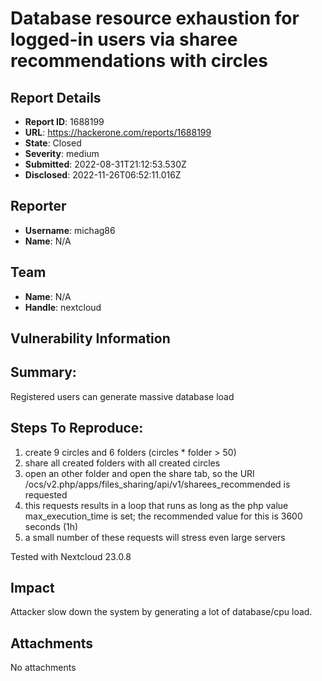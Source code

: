 # Database resource exhaustion for logged-in users via sharee recommendations with circles

## Report Details
- **Report ID**: 1688199
- **URL**: https://hackerone.com/reports/1688199
- **State**: Closed
- **Severity**: medium
- **Submitted**: 2022-08-31T21:12:53.530Z
- **Disclosed**: 2022-11-26T06:52:11.016Z

## Reporter
- **Username**: michag86
- **Name**: N/A

## Team
- **Name**: N/A
- **Handle**: nextcloud

## Vulnerability Information
## Summary:
Registered users can generate massive database load 

## Steps To Reproduce:

  1. create 9 circles and 6 folders (circles * folder > 50)
  2. share all created folders with all created circles
  3. open an other folder and open the share tab, so the URI /ocs/v2.php/apps/files_sharing/api/v1/sharees_recommended is requested
  4. this requests results in a loop that runs as long as the php value max_execution_time is set; the recommended value for this is 3600 seconds (1h)
  5. a small number of these requests will stress even large servers

Tested with Nextcloud 23.0.8

## Impact

Attacker slow down the system by generating a lot of database/cpu load.

## Attachments
No attachments
